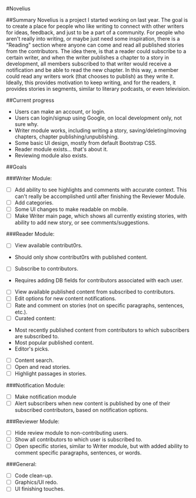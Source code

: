 #Novelius

##Summary
Novelius is a project I started working on last year. The goal is to create a place for people who like writing to connect with other writers for ideas, feedback, and just to be a part of a community. For people who aren't really into writing, or maybe just need some inspiration, there is a "Reading" section where anyone can come and read all published stories from the contributors. The idea there, is that a reader could subscribe to a certain writer, and when the writer publishes a chapter to a story in development, all members subscribed to that writer would receive a notification and be able to read the new chapter. In this way, a member could read any writers work (that chooses to publish) as they write it. Ideally, this provides motivation to keep writing, and for the readers, it provides stories in segments, similar to literary podcasts, or even television.

##Current progress
- Users can make an account, or login.
- Users can login/signup using Google, on local development only, not sure why.
- Writer module works, including writing a story, saving/deleting/moving chapters, chapter publishing/unpublishing.
- Some basic UI design, mostly from default Bootstrap CSS.
- Reader module exists... that's about it.
- Reviewing module also exists.

##Goals

###Writer Module:
- [ ] Add ability to see highlights and comments with accurate context. This can't really be accomplished until after finishing the Reviewer Module.
- [ ] Add categories.
- [ ] Some UI changes to make readable on mobile.
- [ ] Make Writer main page, which shows all currently existing stories, with ability to add new story, or see comments/suggestions.

###Reader Module:
- [ ] View available contribut0rs.
 - Should only show contribut0rs with published content.
- [ ] Subscribe to contributors.
 - Requires adding DB fields for contributors associated with each user.
- [ ] View available published content from subscribed to contributors.
- [ ] Edit options for new content notifications.
- [ ] Rate and comment on stories (not on specific paragraphs, sentences, etc.).
- [ ] Curated content:
 - Most recently published content from contributors to which subscribers are subscribed to.
 - Most popular published content.
 - Editor's picks.
- [ ] Content search.
- [ ] Open and read stories.
- [ ] Highlight passages in stories.

###Notification Module:
- [ ] Make notification module
- [ ] Alert subscribers when new content is published by one of their subscribed contributors, based on notification options.

###Reviewer Module:
- [ ] Hide review module to non-contributing users.
- [ ] Show all contributors to which user is subscribed to.
- [ ] Open specific stories, similar to Writer module, but with added ability to comment specific paragraphs, sentences, or words.

###General:
- [ ] Code clean-up.
- [ ] Graphics/UI redo.
- [ ] UI finishing touches.
